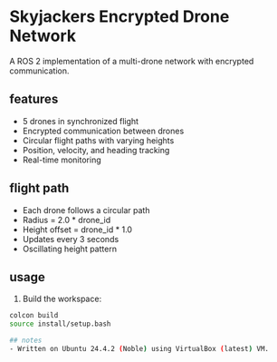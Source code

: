 # Skyjackers Encrypted Drone Network

A ROS 2 implementation of a multi-drone network with encrypted communication.

## features
- 5 drones in synchronized flight
- Encrypted communication between drones
- Circular flight paths with varying heights
- Position, velocity, and heading tracking
- Real-time monitoring

## flight path
- Each drone follows a circular path
- Radius = 2.0 * drone_id
- Height offset = drone_id * 1.0
- Updates every 3 seconds
- Oscillating height pattern

## usage
1. Build the workspace:
```bash
colcon build
source install/setup.bash

## notes
- Written on Ubuntu 24.4.2 (Noble) using VirtualBox (latest) VM.
